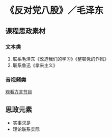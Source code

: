 # 《反对党八股》／毛泽东

## 课程思政素材

### 文本类

1. 联系毛泽东《改造我们的学习》《整顿党的作风》
2. 联系鲁迅《拿来主义》

### 音视频类

[观看方言节目](https://haokan.baidu.com/v?pd=wisenatural&vid=14768340618655585742)

## 思政元素

- 实事求是
- 理论联系实际



